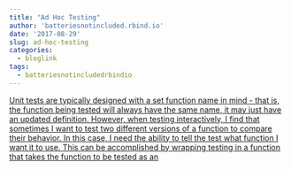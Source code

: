 ```yaml
---
title: "Ad Hoc Testing"
author: 'batteriesnotincluded.rbind.io'
date: '2017-08-29'
slug: ad-hoc-testing
categories:
  - bloglink
tags:
  - batteriesnotincludedrbindio
---
```


[Unit tests are typically designed with a set function name in mind - that is, the function being tested will always have the same name, it may just have an updated definition. However, when testing interactively, I find that sometimes I want to test two different versions of a function to compare their behavior. In this case, I need the ability to tell the test what function I want it to use. This can be accomplished by wrapping testing in a function that takes the function to be tested as an<i class="fas fa-external-link-alt"></i>](https://batteriesnotincluded.rbind.io/post/2017/08/ad-hoc-testing/)

